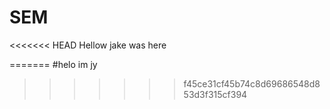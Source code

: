 # SEM

<<<<<<< HEAD
Hellow jake was here

=======
#helo im jy
>>>>>>> f45ce31cf45b74c8d69686548d853d3f315cf394
